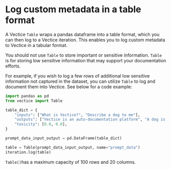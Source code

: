 # Log custom metadata in a table format

A Vectice `Table` wraps a pandas dataframe into a table format, which you can then log to a Vectice iteration. This enables you to log custom metadata to Vectice in a tabular format.&#x20;

You should not use `Table` to store important or sensitive information. `Table` is for storing low sensitive information that may support your documentation efforts.


For example, if you wish to log a few rows of additional low sensitive information not captured in the dataset, you can utilize `Table` to log and document them into Vectice. See below for a code example:

```python
import pandas as pd
from vectice import Table

table_dict = {
    "inputs": ["What is Vectice?", "Describe a dog to me"],
    "outputs": ["Vectice is an auto-documentation platform", "A dog is an animal with four legs"],
    "toxicity": [0.0, 0.0],
}

prompt_data_input_output = pd.DataFrame(table_dict)

table = Table(prompt_data_input_output, name="prompt_data")
iteration.log(table)
```


`Table()`has a maximum capacity of 100 rows and 20 columns.


<figure><img src="../../.gitbook/assets/Screenshot 2024-04-02 at 1.56.15 PM.png" alt=""><figcaption></figcaption></figure>
